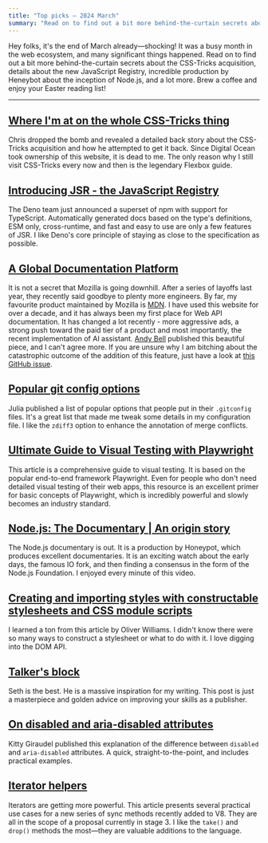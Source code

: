 ```yaml
---
title: "Top picks — 2024 March"
summary: "Read on to find out a bit more behind-the-curtain secrets about the CSS-Tricks acquisition, details about the new JavaScript Registry, incredible production by Heneybot about the inception of Node.js, and a lot more."
---
```


Hey folks, it's the end of March already—shocking! It was a busy month in the web ecosystem, and many significant things happened. Read on to find out a bit more behind-the-curtain secrets about the CSS-Tricks acquisition, details about the new JavaScript Registry, incredible production by Heneybot about the inception of Node.js, and a lot more. Brew a coffee and enjoy your Easter reading list!

---

## [Where I'm at on the whole CSS-Tricks thing](https://chriscoyier.net/2024/02/28/where-im-at-on-the-whole-css-tricks-thing/)

Chris dropped the bomb and revealed a detailed back story about the CSS-Tricks acquisition and how he attempted to get it back. Since Digital Ocean took ownership of this website, it is dead to me. The only reason why I still visit CSS-Tricks every now and then is the legendary Flexbox guide.

## [Introducing JSR - the JavaScript Registry](https://deno.com/blog/jsr_open_beta)

The Deno team just announced a superset of npm with support for TypeScript. Automatically generated docs based on the type's definitions, ESM only, cross-runtime, and fast and easy to use are only a few features of JSR. I like Deno's core principle of staying as close to the specification as possible.

## [A Global Documentation Platform](https://piccalil.li/blog/a-global-documentation-platform/)

It is not a secret that Mozilla is going downhill. After a series of layoffs last year, they recently said goodbye to plenty more engineers. By far, my favourite product maintained by Mozilla is [MDN](https://developer.mozilla.org/en-US/). I have used this website for over a decade, and it has always been my first place for Web API documentation. It has changed a lot recently - more aggressive ads, a strong push toward the paid tier of a product and most importantly, the recent implementation of AI assistant. [Andy Bell](https://andy-bell.co.uk) published this beautiful piece, and I can't agree more. If you are unsure why I am bitching about the catastrophic outcome of the addition of this feature, just have a look at [this GitHub issue](https://github.com/mdn/yari/issues/9208).

## [Popular git config options](https://jvns.ca/blog/2024/02/16/popular-git-config-options/)

Julia published a list of popular options that people put in their `.gitconfig` files. It's a great list that made me tweak some details in my configuration file. I like the `zdiff3` option to enhance the annotation of merge conflicts.

## [Ultimate Guide to Visual Testing with Playwright](https://www.browsercat.com/post/ultimate-guide-visual-testing-playwright)

This article is a comprehensive guide to visual testing. It is based on the popular end-to-end framework Playwright. Even for people who don't need detailed visual testing of their web apps, this resource is an excellent primer for basic concepts of Playwright, which is incredibly powerful and slowly becomes an industry standard.

## [Node.js: The Documentary | An origin story](https://www.youtube.com/watch?v=LB8KwiiUGy0)

The Node.js documentary is out. It is a production by Honeypot, which produces excellent documentaries. It is an exciting watch about the early days, the famous IO fork, and then finding a consensus in the form of the Node.js Foundation. I enjoyed every minute of this video.

## [Creating and importing styles with constructable stylesheets and CSS module scripts](https://fullystacked.net/constructable/)

I learned a ton from this article by Oliver Williams. I didn't know there were so many ways to construct a stylesheet or what to do with it. I love digging into the DOM API.

## [Talker's block](https://seths.blog/2011/09/talkers-block/)

Seth is the best. He is a massive inspiration for my writing. This post is just a masterpiece and golden advice on improving your skills as a publisher.

## [On disabled and aria-disabled attributes](https://kittygiraudel.com/2024/03/29/on-disabled-and-aria-disabled-attributes/)

Kitty Giraudel published this explanation of the difference between `disabled` and `aria-disabled` attributes. A quick, straight-to-the-point, and includes practical examples.

## [Iterator helpers](https://v8.dev/features/iterator-helpers)

Iterators are getting more powerful. This article presents several practical use cases for a new series of sync methods recently added to V8. They are all in the scope of a proposal currently in stage 3. I like the `take()` and `drop()` methods the most—they are valuable additions to the language.
